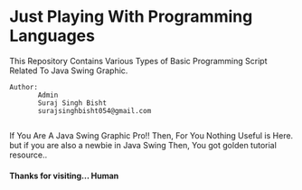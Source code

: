 # Just Playing With Programming Languages
This Repository Contains Various Types of Basic Programming Script Related To Java Swing Graphic.


```
Author:
       Admin
       Suraj Singh Bisht
       surajsinghbisht054@gmail.com


```




If You Are A Java Swing Graphic Pro!! Then, For You Nothing Useful is Here. but if you are also a newbie in Java Swing Then, You got golden tutorial resource..

#### Thanks for visiting... Human
